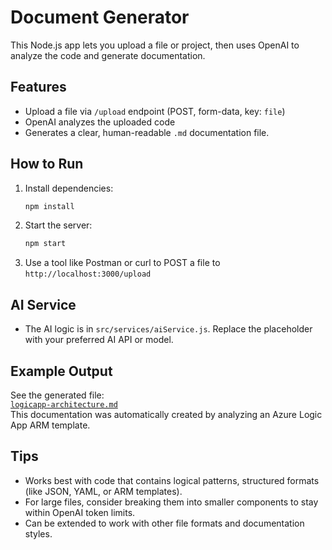 # Document Generator

This Node.js app lets you upload a file or project, then uses OpenAI to analyze the code and generate documentation.

## Features
- Upload a file via `/upload` endpoint (POST, form-data, key: `file`)
- OpenAI analyzes the uploaded code 
- Generates a clear, human-readable `.md` documentation file.

## How to Run
1. Install dependencies:
   ```sh
   npm install
   ```
2. Start the server:
   ```sh
   npm start
   ```
3. Use a tool like Postman or curl to POST a file to `http://localhost:3000/upload`

## AI Service
- The AI logic is in `src/services/aiService.js`. Replace the placeholder with your preferred AI API or model.

## Example Output
See the generated file:  
[`logicapp-architecture.md`](./logicapp-architecture.md)  
This documentation was automatically created by analyzing an Azure Logic App ARM template.

## Tips
- Works best with code that contains logical patterns, structured formats (like JSON, YAML, or ARM templates).
- For large files, consider breaking them into smaller components to stay within OpenAI token limits.
- Can be extended to work with other file formats and documentation styles.
